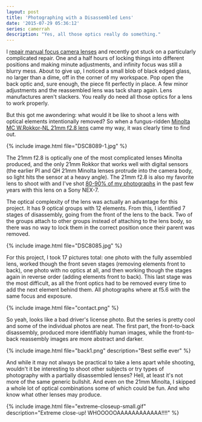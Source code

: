 ```yaml
---
layout: post
title: 'Photographing with a Disassembled Lens'
date: '2015-07-29 05:36:12'
series: camerrah
description: "Yes, all those optics really do something."
---
```

I [repair manual focus camera lenses][youtube] and recently got stuck on a  particularly complicated repair. One and a half hours of locking things into different positions and making minute adjustments, and infinity focus was still a blurry mess. About to give up, I noticed a small blob of black edged glass, no larger than a dime, off in the corner of my workspace. Pop open the back optic and, sure enough, the piece fit perfectly in place. A few minor adjustments and the reassembled lens was tack sharp again. Lens manufactures aren't slackers. You really do need all those optics for a lens to work properly.

But this got me awondering: what would it be like to shoot a lens with optical elements intentionally removed? So when a fungus-ridden [Minolta MC W.Rokkor-NL 21mm f2.8 lens][rokkor21] came my way, it was clearly time to find out.

{% include image.html file="DSC8089-1.jpg" %}

The 21mm f2.8 is optically one of the most complicated lenses Minolta produced, and the only 21mm Rokkor that works well with digital sensors (the earlier PI and QH 21mm Minolta lenses protrude into the camera body, so light hits the sensor at a heavy angle). The 21mm f2.8 is also my favorite lens to shoot with and I've shot [80-90% of my photographs][photography] in the past few years with this lens on a Sony NEX-7.

The optical complexity of the lens was actually an advantage for this project. It has 9 optical groups with 12 elements. From this, I identified 7 stages of disassembly, going from the front of the lens to the back. Two of the groups  attach to other groups instead of attaching to the lens body, so there was no way to lock them in the correct position once their parent was removed.

{% include image.html file="DSC8085.jpg" %}

For this project, I took 17 pictures total: one photo with the fully assembled lens, worked though the front seven stages (removing elements front to back), one photo with no optics at all, and then working though the stages again in reverse order (adding elements front to back). This last stage was the most difficult, as all the front optics had to be removed every time to add the next element behind them. All photographs where at f5.6 with the same focus and exposure.

{% include image.html file="contact.png" %}

So yeah, looks like a bad driver's license photo. But the series is pretty cool and some of the individual photos are neat. The first part, the front-to-back disassembly, produced more identifiably human images, while the front-to-back reassembly images are more abstract and darker.

{% include image.html file="back1.png" description="Best selfie ever" %}

And while it may not always be practical to take a lens apart while shooting, wouldn't it be interesting to shoot other subjects or try types of photography with a partially disassembled lenses? Hell, at least it's not more of the same generic bullshit. And even on the 21mm Minolta, I skipped a whole lot of optical combinations some of which could be fun. And who know what other lenses may produce.

{% include image.html file="extreme-closeup-small.gif" description="Extreme close-up! WHOOOOOAAAAAAAAAAAA!!!!" %}

[youtube]: https://www.youtube.com/playlist?list=PLWUxAx7ODw3sMT6V2XrQQb2xztW9lSHtQ
[rokkor21]: https://youtu.be/thMNRFRm45c

[photography]: https://photography.mattbierner.com